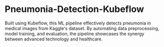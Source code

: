 # Pneumonia-Detection-Kubeflow
Built using Kubeflow, this ML pipeline effectively detects pneumonia in medical images from Kaggle's dataset. By automating data preprocessing, model training, and evaluation, the pipeline showcases the synergy between advanced technology and healthcare.
